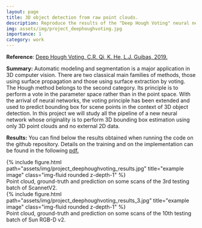 ```yaml
---
layout: page
title: 3D object detection from raw point clouds.
description: Reproduce the results of the "Deep Hough Voting" neural network on ScanNet and SUNRGB-D.
img: assets/img/project_deephoughvoting.jpg
importance: 1
category: work
---
```


**Reference**: <a href="https://github.com/facebookresearch/votenet">Deep Hough Voting, C.R. Qi, K. He, L.J. Guibas, 2019.</a>

**Summary:** Automatic modeling and segmentation is a major application in 3D computer vision. There are two classical main families of methods, those using surface propagation and those using surface extraction by voting. The Hough method belongs to the second category. Its principle is to perform a vote in the parameter space rather than in the point space. With the arrival of neural networks, the voting principle has been extended and used to predict bounding box for scene points in the context of 3D object detection. In this project we will study all the pipeline of a new neural network whose originality is to perform 3D bounding box estimation using only 3D point clouds and no external 2D data.

**Results:** You can find below the results obtained when running the code on the github repository. Details on the training and on the implementation can be found in the following <a href="/assets/pdf/Report_Deephoughvoting.pdf"> pdf. </a>

<div class="row">
    <div class="col-sm mt-3 mt-md-0">
        {% include figure.html path="assets/img/project_deephoughvoting_results.jpg" title="example image" class="img-fluid rounded z-depth-1" %}
    </div>
</div>
<div class="caption">
    Point cloud, ground-truth and prediction on some scans of the 3rd testing batch of ScannetV2.
</div>

<div class="row">
    <div class="col-sm mt-4 mt-md-0">
        {% include figure.html path="assets/img/project_deephoughvoting_results_3.jpg" title="example image" class="img-fluid rounded z-depth-1" %}
    </div>
</div>
<div class="caption">
    Point cloud, ground-truth and prediction on some scans of the 10th testing batch of Sun RGB-D v2.
</div>
